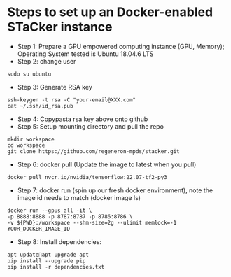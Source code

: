 # Steps to set up an Docker-enabled STaCker instance

* Step 1: Prepare a GPU empowered computing instance (GPU, Memory); Operating System tested is Ubuntu 18.04.6 LTS
* Step 2: change user

```
sudo su ubuntu
```

* Step 3: Generate RSA key

```
ssh-keygen -t rsa -C "your-email@XXX.com"
cat ~/.ssh/id_rsa.pub
```

* Step 4: Copypasta rsa key above onto github
* Step 5: Setup mounting directory and pull the repo        
```
mkdir workspace
cd workspace
git clone https://github.com/regeneron-mpds/stacker.git
```

* Step 6: docker pull (Update the image to latest when you pull)

```
docker pull nvcr.io/nvidia/tensorflow:22.07-tf2-py3
```

* Step 7: docker run (spin up our fresh docker environment), note the image id needs to match (docker image ls)
```
docker run --gpus all -it \
-p 8888:8888 -p 8787:8787 -p 8786:8786 \
-v ${PWD}:/workspace --shm-size=2g --ulimit memlock=-1 YOUR_DOCKER_IMAGE_ID
```

* Step 8: Install dependencies:

```
apt updateapt upgrade apt
pip install --upgrade pip
pip install -r dependencies.txt
```

